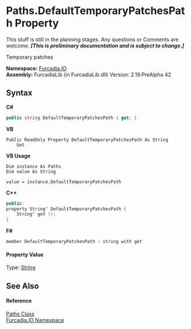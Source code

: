 # Paths.DefaultTemporaryPatchesPath Property 
This stuff is still in the planning stages. Any questions or Comments are welcome. _**\[This is preliminary documentation and is subject to change.\]**_

Temporary patches

**Namespace:**&nbsp;<a href="N_Furcadia_IO">Furcadia.IO</a><br />**Assembly:**&nbsp;FurcadiaLib (in FurcadiaLib.dll) Version: 2.19.PreAlpha 42

## Syntax

**C#**<br />
``` C#
public string DefaultTemporaryPatchesPath { get; }
```

**VB**<br />
``` VB
Public ReadOnly Property DefaultTemporaryPatchesPath As String
	Get
```

**VB Usage**<br />
``` VB Usage
Dim instance As Paths
Dim value As String

value = instance.DefaultTemporaryPatchesPath

```

**C++**<br />
``` C++
public:
property String^ DefaultTemporaryPatchesPath {
	String^ get ();
}
```

**F#**<br />
``` F#
member DefaultTemporaryPatchesPath : string with get

```


#### Property Value
Type: <a href="http://msdn2.microsoft.com/en-us/library/s1wwdcbf" target="_blank">String</a>

## See Also


#### Reference
<a href="T_Furcadia_IO_Paths">Paths Class</a><br /><a href="N_Furcadia_IO">Furcadia.IO Namespace</a><br />